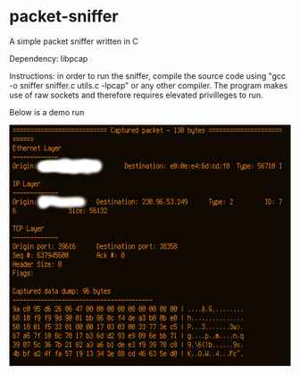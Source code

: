 # packet-sniffer
A simple packet sniffer written in C

Dependency: libpcap

Instructions: in order to run the sniffer, compile the source code using "gcc -o sniffer sniffer.c utils.c -lpcap" or any other compiler. The program makes use of raw sockets and therefore requires elevated privilleges to run. 

Below is a demo run

![image](sniffer.png)
